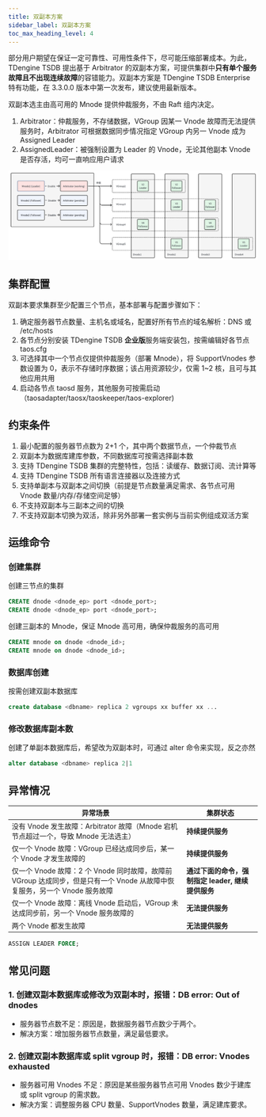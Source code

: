 ```yaml
---
title: 双副本方案
sidebar_label: 双副本方案
toc_max_heading_level: 4
---
```


部分用户期望在保证一定可靠性、可用性条件下，尽可能压缩部署成本。为此，TDengine TSDB 提出基于 Arbitrator 的双副本方案，可提供集群中**只有单个服务故障且不出现连续故障**的容错能力。双副本方案是 TDengine TSDB Enterprise 特有功能，在 3.3.0.0 版本中第一次发布，建议使用最新版本。

双副本选主由高可用的 Mnode 提供仲裁服务，不由 Raft 组内决定。
1. Arbitrator：仲裁服务，不存储数据，VGroup 因某一 Vnode 故障而无法提供服务时，Arbitrator 可根据数据同步情况指定 VGroup 内另一 Vnode 成为 Assigned Leader
2. AssignedLeader：被强制设置为 Leader 的 Vnode，无论其他副本 Vnode 是否存活，均可一直响应用户请求

![replica2.png](../pic/replica2.png)

## 集群配置

双副本要求集群至少配置三个节点，基本部署与配置步骤如下：
1. 确定服务器节点数量、主机名或域名，配置好所有节点的域名解析：DNS 或 /etc/hosts
2. 各节点分别安装 TDengine TSDB **企业版**服务端安装包，按需编辑好各节点 taos.cfg
3. 可选择其中一个节点仅提供仲裁服务（部署 Mnode），将 SupportVnodes 参数设置为 0，表示不存储时序数据；该占用资源较少，仅需 1~2 核，且可与其他应用共用
4. 启动各节点 taosd 服务，其他服务可按需启动（taosadapter/taosx/taoskeeper/taos-explorer)

## 约束条件
1. 最小配置的服务器节点数为 2+1 个，其中两个数据节点，一个仲裁节点
2. 双副本为数据库建库参数，不同数据库可按需选择副本数
3. 支持 TDengine TSDB 集群的完整特性，包括：读缓存、数据订阅、流计算等
4. 支持 TDengine TSDB 所有语言连接器以及连接方式
5. 支持单副本与双副本之间切换（前提是节点数量满足需求、各节点可用 Vnode 数量/内存/存储空间足够）
6. 不支持双副本与三副本之间的切换
7. 不支持双副本切换为双活，除非另外部署一套实例与当前实例组成双活方案

## 运维命令

### 创建集群

创建三节点的集群

```sql
CREATE dnode <dnode_ep> port <dnode_port>;
CREATE dnode <dnode_ep> port <dnode_port>;
```

创建三副本的 Mnode，保证 Mnode 高可用，确保仲裁服务的高可用

```sql
CREATE mnode on dnode <dnode_id>;
CREATE mnode on dnode <dnode_id>;
```

### 数据库创建

按需创建双副本数据库

```sql
create database <dbname> replica 2 vgroups xx buffer xx ...
```

### 修改数据库副本数

创建了单副本数据库后，希望改为双副本时，可通过 alter 命令来实现，反之亦然

```sql
alter database <dbname> replica 2|1
```

## 异常情况

| 异常场景 | 集群状态 |
| ------- | ------ |
| 没有 Vnode 发生故障：Arbitrator 故障（Mnode 宕机节点超过一个，导致 Mnode 无法选主）| **持续提供服务** |
| 仅一个 Vnode 故障：VGroup 已经达成同步后，某一个 Vnode 才发生故障的                |  **持续提供服务** |
| 仅一个 Vnode 故障：2 个 Vnode 同时故障，故障前 VGroup 达成同步，但是只有一个 Vnode 从故障中恢复服务，另一个 Vnode 服务故障  |  **通过下面的命令，强制指定 leader, 继续提供服务** |
| 仅一个 Vnode 故障：离线 Vnode 启动后，VGroup 未达成同步前，另一个 Vnode 服务故障的  |  **无法提供服务** |
| 两个 Vnode 都发生故障                                                         |  **无法提供服务** |

```sql
ASSIGN LEADER FORCE;
```

## 常见问题

### 1. 创建双副本数据库或修改为双副本时，报错：DB error: Out of dnodes
- 服务器节点数不足：原因是，数据服务器节点数少于两个。
- 解决方案：增加服务器节点数量，满足最低要求。

### 2. 创建双副本数据库或 split vgroup 时，报错：DB error: Vnodes exhausted
- 服务器可用 Vnodes 不足：原因是某些服务器节点可用 Vnodes 数少于建库或 split vgroup 的需求数。
- 解决方案：调整服务器 CPU 数量、SupportVnodes 数量，满足建库要求。
